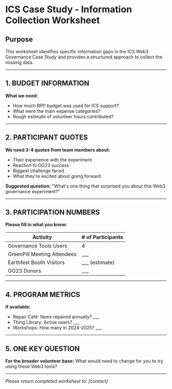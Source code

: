 # ICS Case Study - Information Collection Worksheet

## Purpose

This worksheet identifies specific information gaps in the ICS Web3 Governance Case Study and provides a structured approach to collect the missing data.

---

## 1. BUDGET INFORMATION

**What we need:**

- How much RPP budget was used for ICS support?
- What were the main expense categories?
- Rough estimate of volunteer hours contributed?

---

## 2. PARTICIPANT QUOTES

**We need 3-4 quotes from team members about:**

- Their experience with the experiment
- Reaction to GG23 success
- Biggest challenge faced
- What they're excited about going forward

**Suggested question:** "What's one thing that surprised you about this Web3 governance experiment?"

---

## 3. PARTICIPATION NUMBERS

**Please fill in what you know:**

|Activity|# of Participants|
|---|---|
|Governance Tools Users|4|
|GreenPill Meeting Attendees|___|
|Earthfest Booth Visitors|___ (estimate)|
|GG23 Donors|___|

---

## 4. PROGRAM METRICS

**If available:**

- Repair Café: Items repaired annually? ___
- Thing Library: Active users? ___
- Workshops: How many in 2024-2025? ___

---

## 5. ONE KEY QUESTION

**For the broader volunteer base:** What would need to change for you to try using these Web3 tools?

---

_Please return completed worksheet to: [contact]_